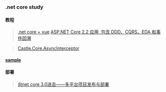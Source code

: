 ### .net core study

#### 教程
> [.net core + vue](https://github.com/anjoy8/Blog.Core)
> [ASP.NET Core 2.2 应用, 包含 DDD、CQRS、EDA 和事件回溯](https://github.com/anjoy8/ChristDDD)

> [Castle.Core.AsyncInterceptor](https://github.com/JSkimming/Castle.Core.AsyncInterceptor)

#### [sample](https://github.com/spookshadow/blog.core.git)

#### 部署
> [向net core 3.0进击——多平台项目发布与部署](https://www.cnblogs.com/AprilBlank/p/11757027.html)
